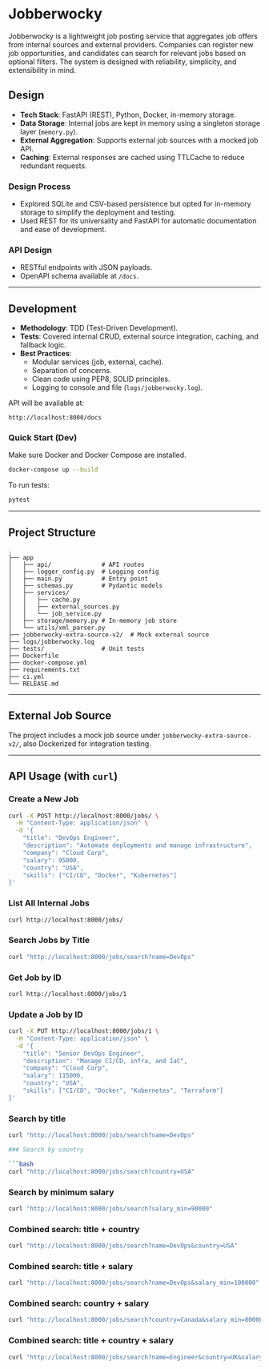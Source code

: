 # Jobberwocky

Jobberwocky is a lightweight job posting service that aggregates job offers from internal sources and external providers. Companies can register new job opportunities, and candidates can search for relevant jobs based on optional filters. The system is designed with reliability, simplicity, and extensibility in mind.

## Design

- **Tech Stack**: FastAPI (REST), Python, Docker, in-memory storage.
- **Data Storage**: Internal jobs are kept in memory using a singleton storage layer (`memory.py`).
- **External Aggregation**: Supports external job sources with a mocked job API.
- **Caching**: External responses are cached using TTLCache to reduce redundant requests.

### Design Process
- Explored SQLite and CSV-based persistence but opted for in-memory storage to simplify the deployment and testing.
- Used REST for its universality and FastAPI for automatic documentation and ease of development.

### API Design
- RESTful endpoints with JSON payloads.
- OpenAPI schema available at `/docs`.

---

## Development

- **Methodology**: TDD (Test-Driven Development).
- **Tests**: Covered internal CRUD, external source integration, caching, and fallback logic.
- **Best Practices**:
  - Modular services (job, external, cache).
  - Separation of concerns.
  - Clean code using PEP8, SOLID principles.
  - Logging to console and file (`logs/jobberwocky.log`).

API will be available at:
```
http://localhost:8000/docs
```

### Quick Start (Dev)
Make sure Docker and Docker Compose are installed.

```bash
docker-compose up --build
```

To run tests:
```bash
pytest
```

---

## Project Structure

```
.
├── app
│   ├── api/              # API routes
│   ├── logger_config.py  # Logging config
│   ├── main.py           # Entry point
│   ├── schemas.py        # Pydantic models
│   ├── services/
│   │   ├── cache.py
│   │   ├── external_sources.py
│   │   └── job_service.py
│   ├── storage/memory.py # In-memory job store
│   └── utils/xml_parser.py
├── jobberwocky-extra-source-v2/  # Mock external source
├── logs/jobberwocky.log
├── tests/                # Unit tests
├── Dockerfile
├── docker-compose.yml
├── requirements.txt
├── ci.yml
└── RELEASE.md
```
---

## External Job Source
The project includes a mock job source under `jobberwocky-extra-source-v2/`, also Dockerized for integration testing.

---

## API Usage (with `curl`)

### Create a New Job

```bash
curl -X POST http://localhost:8000/jobs/ \
  -H "Content-Type: application/json" \
  -d '{
    "title": "DevOps Engineer",
    "description": "Automate deployments and manage infrastructure",
    "company": "Cloud Corp",
    "salary": 95000,
    "country": "USA",
    "skills": ["CI/CD", "Docker", "Kubernetes"]
}'
```

### List All Internal Jobs

```bash
curl http://localhost:8000/jobs/
```

### Search Jobs by Title

```bash
curl "http://localhost:8000/jobs/search?name=DevOps"
```

###  Get Job by ID

```bash
curl http://localhost:8000/jobs/1
```

### Update a Job by ID

```bash
curl -X PUT http://localhost:8000/jobs/1 \
  -H "Content-Type: application/json" \
  -d '{
    "title": "Senior DevOps Engineer",
    "description": "Manage CI/CD, infra, and IaC",
    "company": "Cloud Corp",
    "salary": 115000,
    "country": "USA",
    "skills": ["CI/CD", "Docker", "Kubernetes", "Terraform"]
}'
```

### Search by title

```bash
curl "http://localhost:8000/jobs/search?name=DevOps"

### Search by country

```bash
curl "http://localhost:8000/jobs/search?country=USA"
```

### Search by minimum salary

```bash
curl "http://localhost:8000/jobs/search?salary_min=90000"
```

### Combined search: title + country

```bash
curl "http://localhost:8000/jobs/search?name=DevOps&country=USA"
```

### Combined search: title + salary

```bash
curl "http://localhost:8000/jobs/search?name=DevOps&salary_min=100000"
```

### Combined search: country + salary

```bash
curl "http://localhost:8000/jobs/search?country=Canada&salary_min=80000"
```
### Combined search: title + country + salary

```bash
curl "http://localhost:8000/jobs/search?name=Engineer&country=UK&salary_min=90000"
```
